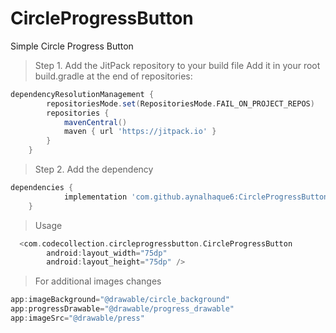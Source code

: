 # CircleProgressButton
Simple Circle Progress Button
> Step 1. Add the JitPack repository to your build file
> Add it in your root build.gradle at the end of repositories:
```gradle
dependencyResolutionManagement {
		repositoriesMode.set(RepositoriesMode.FAIL_ON_PROJECT_REPOS)
		repositories {
			mavenCentral()
			maven { url 'https://jitpack.io' }
		}
	}
```
> Step 2. Add the dependency
```gradle
dependencies {
	        implementation 'com.github.aynalhaque6:CircleProgressButton:1.0'
	}
```
> Usage
```gradle 
  <com.codecollection.circleprogressbutton.CircleProgressButton
        android:layout_width="75dp"
        android:layout_height="75dp" />
```
> For additional images changes
```gradle
app:imageBackground="@drawable/circle_background"
app:progressDrawable="@drawable/progress_drawable"
app:imageSrc="@drawable/press"
```
